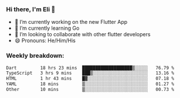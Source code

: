 ### Hi there, I'm Eli 👋
- 🔭 I’m currently working on the new Flutter App
- 🌱 I’m currently learning Go
- 🦄 I’m looking to collaborate with other flutter developers
- 😄 Pronouns: He/Him/His

### Weekly breakdown:
<!--START_SECTION:waka-->

```txt
Dart         18 hrs 23 mins  ███████████████████▒░░░░░   76.79 %
TypeScript   3 hrs 9 mins    ███▒░░░░░░░░░░░░░░░░░░░░░   13.16 %
HTML         1 hr 43 mins    █▓░░░░░░░░░░░░░░░░░░░░░░░   07.18 %
YAML         18 mins         ▒░░░░░░░░░░░░░░░░░░░░░░░░   01.27 %
Other        10 mins         ▒░░░░░░░░░░░░░░░░░░░░░░░░   00.73 %
```

<!--END_SECTION:waka-->
